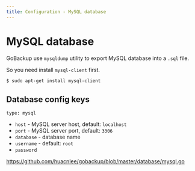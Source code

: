 ```yaml
---
title: Configuration - MySQL database
---
```


# MySQL database

GoBackup use `mysqldump` utility to export MySQL database into a `.sql` file.

So you need install `mysql-client` first.

```bash
$ sudo apt-get install mysql-client
```

## Database config keys

`type: mysql`

- `host` - MySQL server host, default: `localhost`
- `port` - MySQL server port, default: `3306`
- `database` - database name
- `username` - default: `root`
- `password`


https://github.com/huacnlee/gobackup/blob/master/database/mysql.go
